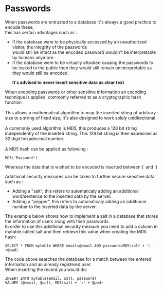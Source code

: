 # Passwords
When passwords are entrusted to a database it's always a good practice to encode these,<br>
this has certain advatages such as :
<ul>
  <li>If the database were to be physically accessed by an unauthorized visitor, the integrity of the passwords<br> would still be intact as the encoded password wouldn't be interpretable by humans anymore.</li>
  <li>If the database were to be virtually attacked causing the passwords to be leaked to the public then they would still remain uninterpretable as they would still be encoded.</li>
</ul>
<ul><b>It's advised to never insert sensitive data as clear text</b></ul>

When encoding passwords or other sensitive information an encoding technique is applied, commonly referred to as a cryptographic hash function. <br><br>This allows a mathematical algorithm to map the inserted string of arbitrary size to a string of fixed size, it's also designed to work solely unidirectional.<br><br>
A commonly used algorithm is MD5, this produces a 128 bit string independently of the inserted string. This 128 bit string is then expressed as 32 digit hexadecimal number.<br>
<br>
A MD5 hash can be applied as following :<br>
```mysql
MD5('Password')
```
Whereas the data that is wished to be encoded is inserted between ('  and  ')
<br>

Additional security measures can be taken to further secure sensitive data such as :
<ul>
  <li>Adding a "salt", this refers to automaticaly adding an additional word/sentence to the inserted data by the server. </li>
  <li>Adding a "pepper", this refers to automaticaly adding an additional number to the inserted data by the server.</li>
</ul>

The example below shows how to implement a salt in a database that stores the information of users along with their passwords.<br>
In order to use this additional security measure you need to add a column in mytable called salt and then retrieve this value when creating the MD5 hash:
```mysql
SELECT * FROM mytable WHERE email=@email AND password=MD5(salt + ':' +@pwd)
```
The code above searches the database for a match between the entered information and an already registered user.<br>
When inserting the record you would do:
```mysql
INSERT INTO mytable(email, salt, password)
VALUES (@email, @salt, MD5(salt + ':' + @pwd)
```
